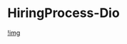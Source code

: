 # HiringProcess-Dio
[!img](https://res.cloudinary.com/dloadb2bx/image/upload/v1694365261/DioCert1_wbegds.png)
